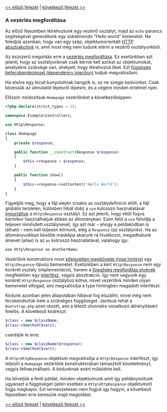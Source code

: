 [<< előző fejezet](06-dispatching-to-a-class.md) | [következő fejezet >>](08-dependency-injector.md)

### A vezérlés megfordítása

Az előző fejezetben létrehoztunk egy vezérlő osztályt, majd az `echo` parancs segítségével generáltunk egy sokatmondó "Hello world" kimenetet. Ne feledjük azonban, hogy van egy szép, objektumorientált [HTTP absztrakciónk](04-http.md) is, amit most még nem tudunk elérni a vezérlő osztályunkból.

Az észszerű megoldás erre a [vezérlés megfordítása](https://hu.wikipedia.org/wiki/A_kontroll_megford%C3%ADt%C3%A1sa). Ez esetünkben azt jelenti, hogy az osztályunknak csak kérnie kell azokat az objektumokat, amelyekre szüksége van, ahelyett, hogy létrehozná őket. Ezt [függőség befecskendezéssel (dependency injection)](https://www.refaktor.hu/tiszta-kod-7-resz-mi-a-fene-az-a-dependency-injection-container/) tudjuk megvalósítani.

Ha elsőre egy kicsit bonyolultnak hangzik is, ez ne szegje kedvünket. Csak kövessük az útmutatót lépésről lépésre, és a végére minden értelmet nyer.

Először módosítsuk `Homepage` vezérlőnket a következőképpen:

```php
<?php declare(strict_types = 1);

namespace Example\Controllers;

use Http\Response;

class Homepage
{
    private $response;

    public function __construct(Response $response)
    {
        $this->response = $response;
    }

    public function show()
    {
        $this->response->setContent('Hello World');
    }
}
```

Figyeljük meg, hogy a fájl elején (csakis az osztálydefiníció előtt, a fájl globális területén, különben hibát dob) a `use` kulcsszó használatával [importáltuk](http://nyelvek.inf.elte.hu/leirasok/PHP/index.php?chapter=6#section_3) a `Http\Response` osztályt. Ez azt jelenti, hogy ettől fogva bármikor használhatjuk ebben az állományban. Ezen felül a `use` feloldja a teljesen minősített osztálynevet, így azt már – ahogy a példakódban is látható – nem kell teljesen kiírnunk, elég a `Response` (az osztálynév). Ha az állományunkban később másképp akarunk rá hivatkozni, megadhatunk álnevet (alias) is az `as` kulcsszó használatával, valahogy így:

```php
use Http\Response as AnotherName;
```

Vezérlőnk konstruktora most [kifejezetten megkövetel (type hinting)](https://it-sziget.hu/php-jelentosebb-valtozasai-napjainkig-kezdetektol-a-trait-ekig#n254-php5-oop-typehint) egy `Http\Response`-típusú bemenetet. Esetünkben a kért `Http\Response` nem egy konkrét osztály (implementáció), hanem a [függőség megfordítás elvének](https://reiteristvan.wordpress.com/2011/09/17/s-o-l-i-d-objektum-orientlt-tervezsi-elvek-5-dip/) megfelelően egy [interfész](http://nyelvek.inf.elte.hu/leirasok/PHP/index.php?chapter=10#section_3_14), vagyis absztrakció. Így nem vagyunk egy konkrét `Http\Response` osztályhoz kötve, mivel vezérlőnk minden olyan bemenetet elfogad, ami megvalósítja a type hintingben megadott interfészt.

Kódunk azonban jelen állapotában hibával fog elszállni, mivel még nem fecskendeztük bele a szükséges függőséget. Javítsuk tehát a `Bootstrap.php` azon részét, ami a létező útvonalra vonatkozó átirányításért felelős. A következő kódrészt:

```php
$class = new $className;
$class->$method($vars);
```

cseréljük le erre:

```php
$class = new $className($response);
$class->$method($vars);
```

A `Http\HttpResponse` objektum megvalósítja a `Http\Response` interfészt, így teljesíti a `Homepage` vezérlőnk konstruktorában támasztott követelményt, vagyis felhasználható. A kódunknak ezért működnie kell.

Ha követjük a fenti példát, minden objektumunk amit így példányosítunk ugyanazt a függőséget (jelen esetben a `Http\HttpResponse` objektumot) fogja megkapni. Ezt természetesen nem fogjuk így hagyni, a következő fejezetben erre keresünk majd megoldást.

[<< előző fejezet](06-dispatching-to-a-class.md) | [következő fejezet >>](08-dependency-injector.md)
